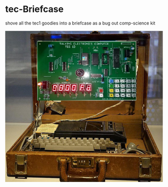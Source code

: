 # tec-Briefcase
shove all the tec1 goodies into a briefcase as a bug out comp-science kit 


![](https://github.com/SteveJustin1963/tec-Briefcase/blob/main/pics/1.png)
